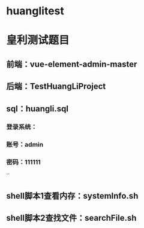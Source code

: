 # huanglitest
# 皇利测试题目

## 前端：vue-element-admin-master
## 后端：TestHuangLiProject
## sql：huangli.sql
### 登录系统：
### 账号：admin
### 密码：111111
``

## shell脚本1查看内存：systemInfo.sh
## shell脚本2查找文件：searchFile.sh
